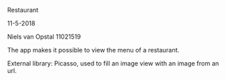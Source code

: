 Restaurant

11-5-2018

Niels van Opstal
11021519

The app makes it possible to view the menu of a restaurant.

External library: Picasso, used to fill an image view with an image from an url.

